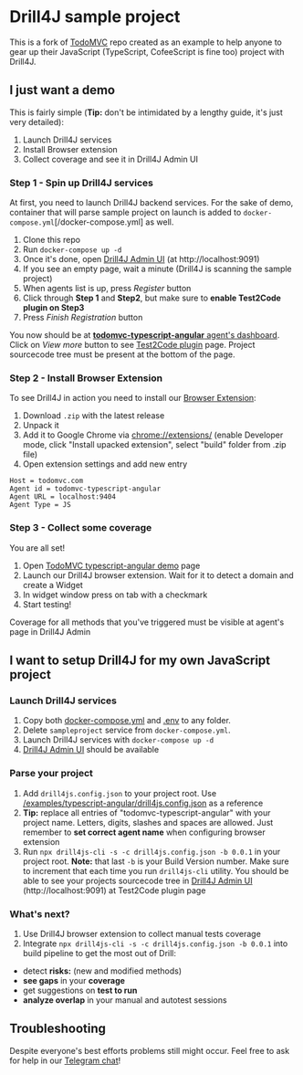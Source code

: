 # Drill4J sample project
This is a fork of [TodoMVC]() repo created as an example to help anyone to gear up their JavaScript (TypeScript, CofeeScript is fine too) project with Drill4J.

## I just want a demo
This is fairly simple (**Tip:** don't be intimidated by a lengthy guide, it's just very detailed): 
1. Launch Drill4J services
2. Install Browser extension
3. Collect coverage and see it in Drill4J Admin UI

### Step 1 - Spin up Drill4J services
At first, you need to launch Drill4J backend services. For the sake of demo, container that will parse sample project on launch is added to `docker-compose.yml`[/docker-compose.yml] as well.
1. Clone this repo
2. Run `docker-compose up -d`
3. Once it's done, open [Drill4J Admin UI](http://localhost:9091) (at http://localhost:9091)
4. If you see an empty page, wait a minute (Drill4J is scanning the sample project)
5. When agents list is up, press *Register* button
6. Click through **Step 1** and **Step2**, but make sure to **enable Test2Code plugin on Step3**
7. Press *Finish Registration* button

[//]: # (list terminator)

You now should be at [**todomvc-typescript-angular** agent's dashboard](http://localhost:9091/full-page/todomvc-typescript-angular/0.0.1/dashboard). Click on *View more* button to see [Test2Code plugin](http://localhost:9091/full-page/todomvc-typescript-angular/0.0.1/test2code/dashboard) page.
Project sourcecode tree must be present at the bottom of the page.

### Step 2 - Install Browser Extension 
To see Drill4J in action you need to install our [Browser Extension](https://github.com/Drill4J/browser-extension/releases):
1. Download `.zip` with the latest release
2. Unpack it
3. Add it to Google Chrome via [chrome://extensions/](chrome://extensions/) (enable Developer mode, click "Install upacked extension", select "build" folder from .zip file)
4. Open extension settings and add new entry
```
Host = todomvc.com
Agent id = todomvc-typescript-angular
Agent URL = localhost:9404
Agent Type = JS
```

### Step 3 - Collect some coverage
You are all set!
1. Open [TodoMVC typescript-angular demo](http://todomvc.com/examples/typescript-angular/#/) page
2. Launch our Drill4J browser extension. Wait for it to detect a domain and create a Widget
3. In widget window press on tab with a checkmark
4. Start testing!

[//]: # (list terminator)

Coverage for all methods that you've triggered must be visible at agent's page in Drill4J Admin

## I want to setup Drill4J for my own JavaScript project
### Launch Drill4J services
1. Copy both [docker-compose.yml](/docker-compose.yml) and [.env](/.env) to any folder.
2. Delete `sampleproject` service from `docker-compose.yml`.
3. Launch Drill4J services with `docker-compose up -d`
4. [Drill4J Admin UI](http://localhost:9091) should be available

### Parse your project
1. Add `drill4js.config.json` to your project root. Use [/examples/typescript-angular/drill4js.config.json](/examples/typescript-angular/drill4js.config.json) as a reference
2. **Tip:** replace all entries of "todomvc-typescript-angular" with your project name. Letters, digits, slashes and spaces are allowed. Just remember to **set correct agent name** when configuring browser extension
3. Run `npx drill4js-cli -s -c drill4js.config.json -b 0.0.1` in your project root. **Note:** that last `-b` is your Build Version number. Make sure to increment that each time you run `drill4js-cli` utility.
You should be able to see your projects sourcecode tree in [Drill4J Admin UI](http://localhost:9091) (http://localhost:9091) at Test2Code plugin page

### What's next?
1. Use Drill4J browser extension to collect manual tests coverage
2. Integrate `npx drill4js-cli -s -c drill4js.config.json -b 0.0.1` into build pipeline to get the most out of Drill:
- detect **risks:** (new and modified methods)
- **see gaps** in your **coverage**
- get suggestions on **test to run**
- **analyze overlap** in your manual and autotest sessions

## Troubleshooting
Despite everyone's best efforts problems still might occur. Feel free to ask for help in our [Telegram chat](https://t.me/drill4j)!